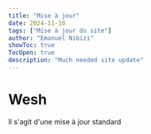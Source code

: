 ```yaml
---
title: "Mise à jour"
date: 2024-11-10
tags: ["Mise à jour du site"]
author: "Emanuel Nibizi"
showToc: true
TocOpen: true
description: "Much needed site update"
---
```


# Wesh
Il s'agit d'une mise à jour standard
